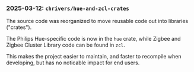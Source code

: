 ### 2025-03-12: `chrivers/hue-and-zcl-crates`

The source code was reorganized to move reusable code out into libraries ("crates").

The Philips Hue-specific code is now in the `hue` crate, while Zigbee and Zigbee
Cluster Library code can be found in `zcl`.

This makes the project easier to maintain, and faster to recompile when
developing, but has no noticable impact for end users.
